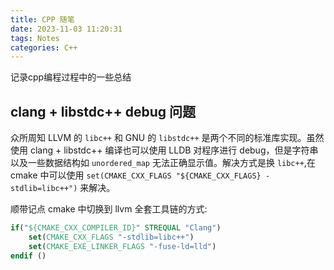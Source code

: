 ```yaml
---
title: CPP 随笔
date: 2023-11-03 11:20:31
tags: Notes
categories: C++
---
```

记录cpp编程过程中的一些总结

## clang + libstdc++ debug 问题

众所周知 LLVM 的 `libc++` 和 GNU 的 `libstdc++` 是两个不同的标准库实现。虽然使用 clang + libstdc++ 编译也可以使用 LLDB 对程序进行 debug，但是字符串以及一些数据结构如 `unordered_map` 无法正确显示值。解决方式是换  `libc++`,在 cmake 中可以使用 `set(CMAKE_CXX_FLAGS "${CMAKE_CXX_FLAGS} -stdlib=libc++")` 来解决。

顺带记点 cmake 中切换到 llvm 全套工具链的方式:

```cmake
if("${CMAKE_CXX_COMPILER_ID}" STREQUAL "Clang")
    set(CMAKE_CXX_FLAGS "-stdlib=libc++")
    set(CMAKE_EXE_LINKER_FLAGS "-fuse-ld=lld")
endif ()
```


